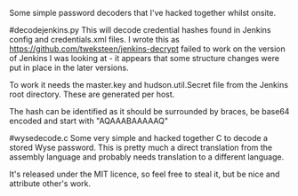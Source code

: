 Some simple password decoders that I've hacked together whilst onsite.

#decodejenkins.py
This will decode credential hashes found in Jenkins config and credentials.xml files. I wrote this as https://github.com/tweksteen/jenkins-decrypt failed to work on the version of Jenkins I was looking at - it appears that some structure changes were put in place in the later versions.

To work it needs the master.key and hudson.util.Secret file from the Jenkins root directory. These are generated per host.

The hash can be identified as it should be surrounded by braces, be base64 encoded and start with "AQAAABAAAAAQ"

#wysedecode.c
Some very simple and hacked together C to decode a stored Wyse password. This is pretty much a direct translation from the assembly language and probably needs translation to a different language.

It's released under the MIT licence, so feel free to steal it, but be nice and attribute other's work.